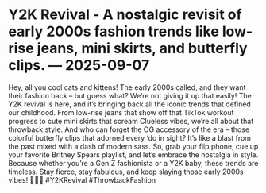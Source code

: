 # Y2K Revival - A nostalgic revisit of early 2000s fashion trends like low-rise jeans, mini skirts, and butterfly clips. — 2025-09-07

Hey, all you cool cats and kittens! The early 2000s called, and they want their fashion back – but guess what? We’re not giving it up that easily! The Y2K revival is here, and it’s bringing back all the iconic trends that defined our childhood. From low-rise jeans that show off that TikTok workout progress to cute mini skirts that scream Clueless vibes, we’re all about that throwback style. And who can forget the OG accessory of the era – those colorful butterfly clips that adorned every ‘do in sight? It’s like a blast from the past mixed with a dash of modern sass. So, grab your flip phone, cue up your favorite Britney Spears playlist, and let’s embrace the nostalgia in style. Because whether you’re a Gen Z fashionista or a Y2K baby, these trends are timeless. Stay fierce, stay fabulous, and keep slaying those early 2000s vibes! 💫🦋✨ #Y2KRevival #ThrowbackFashion